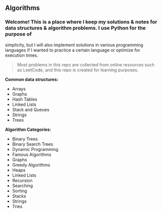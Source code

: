 ## Algorithms

### Welcome! This is a place where I keep my solutions & notes for data structures & algorithm problems. I use Python for the purpose of
simplicity, but I will also implement solutions in various programming languages if I wanted to practice a certain language or optimize for
execution times.

> Most problems in this repo are collected from online resources such as LeetCode, and this repo is created for learning purposes.

**Common data structures:**
- Arrays
- Graphs
- Hash Tables
- Linked Lists
- Stack and Queues
- Strings
- Trees

**Algorithm Categories:**
- Binary Trees
- Binary Search Trees
- Dynamic Programming
- Famous Algorithms
- Graphs
- Greedy Algorithms
- Heaps
- Linked Lists
- Recursion
- Searching
- Sorting
- Stacks
- Strings
- Tries
